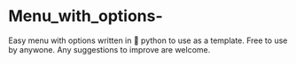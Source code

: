 # Menu_with_options-
Easy menu with options written in 🐍 python to use as a template.
Free to use by anywone.
Any suggestions to improve are welcome.
